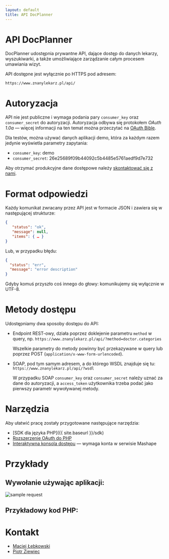 ```yaml
---
layout: default
title: API DocPlanner
---
```


API DocPlanner
==============

DocPlanner udostępnia prywantne API, dające dostęp do danych lekarzy, wyszukiwarki, a także umożliwiające zarządzanie całym procesem umawiania wizyt. 

API dostępne jest wyłącznie po HTTPS pod adresem:

    https://www.znanylekarz.pl/api/

Autoryzacja 
===========

API nie jest publiczne i wymaga podania pary `consumer_key` oraz `consumer_secret` do autoryzacji. Autoryzacja odbywa się protokołem *OAuth 1.0a* — więcej informacji na ten temat można przeczytać na [OAuth Bible](http://oauthbible.com/).

Dla testów, można używać danych aplikacji demo, która za każdym razem jedynie wyświetla parametry zapytania:

 * `consumer_key`: demo
 * `consumer_secret`: 26e25689f09b44092c5b4485e5761aedf9d7e732

Aby otrzymać produkcyjne dane dostępowe należy [skontaktować się z nami](#kontakt).


Format odpowiedzi
=================

Każdy komunikat zwracany przez API jest w formacie JSON i zawiera się w następującej strukturze:

```json
{
   "status": "ok",
   "message": null,
   "items": { … }
}
```

Lub, w przypadku błędu:

```json
{ 
  "status": "err",
  "message": "error description"
}
```

Gdyby komuś przyszło coś innego do głowy: komunikujemy się wyłącznie w UTF-8.

Metody dostępu
==============

Udostępniamy dwa sposoby dostępu do API:

 * Endpoint REST-owy, działa poprzez doklejenie parametru `method` w query, np. `https://www.znanylekarz.pl/api/?method=doctor.categories`
    
   Wszelkie parametry do metody powinny być przekazywane w query lub poprzez POST (`application/x-www-form-urlencoded`).
   
 * SOAP, pod tym samym adresem, a do którego WSDL znajduje się tu: `https://www.znanylekarz.pl/api/?wsdl`
   
   W przypadku SOAP `consumer_key` oraz `consumer_secret` należy uznać za dane do autoryzacji, a `access_token` użytkownika trzeba  podać jako pierwszy parametr wywoływanej metody.


Narzędzia
=========

Aby ułatwić pracę zostały przygotowane następujące narzędzia:

 * [SDK dla języka PHP]({{ site.baseurl }}/sdk)
 * [Rozszerzenie OAuth do PHP](http://php.net/oauth)
 * [Interaktywna konsola dostępu][mashape] — wymaga konta w serwisie Mashape

Przykłady
=========

Wywołanie używając aplikacji:
-----------------------------

![sample request](http://note.io/1atrZQv)

Przykładowy kod PHP:
--------------------

<script src="https://gist.github.com/mlebkowski/5047385.js"></script>

Kontakt
=======

 * [Maciej Łebkowski](mailto:maciej.lebkowski@docplanner.com)
 * [Piotr Ziewiec](mailto:piotr.ziewiec@docplanner.com)

[mashape]: https://www.mashape.com/mlebkowski/docplanner